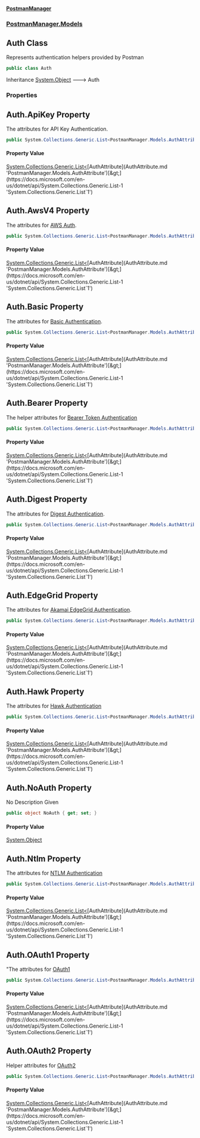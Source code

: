 #### [PostmanManager](PostmanManager.md 'PostmanManager')
### [PostmanManager.Models](PostmanManager.md#PostmanManager.Models 'PostmanManager.Models')

## Auth Class

Represents authentication helpers provided by Postman

```csharp
public class Auth
```

Inheritance [System.Object](https://docs.microsoft.com/en-us/dotnet/api/System.Object 'System.Object') &#129106; Auth
### Properties

<a name='PostmanManager.Models.Auth.ApiKey'></a>

## Auth.ApiKey Property

The attributes for API Key Authentication.

```csharp
public System.Collections.Generic.List<PostmanManager.Models.AuthAttribute> ApiKey { get; set; }
```

#### Property Value
[System.Collections.Generic.List&lt;](https://docs.microsoft.com/en-us/dotnet/api/System.Collections.Generic.List-1 'System.Collections.Generic.List`1')[AuthAttribute](AuthAttribute.md 'PostmanManager.Models.AuthAttribute')[&gt;](https://docs.microsoft.com/en-us/dotnet/api/System.Collections.Generic.List-1 'System.Collections.Generic.List`1')

<a name='PostmanManager.Models.Auth.AwsV4'></a>

## Auth.AwsV4 Property

The attributes for [AWS Auth](http://docs.aws.amazon.com/AmazonS3/latest/dev/RESTAuthentication.html).

```csharp
public System.Collections.Generic.List<PostmanManager.Models.AuthAttribute> AwsV4 { get; set; }
```

#### Property Value
[System.Collections.Generic.List&lt;](https://docs.microsoft.com/en-us/dotnet/api/System.Collections.Generic.List-1 'System.Collections.Generic.List`1')[AuthAttribute](AuthAttribute.md 'PostmanManager.Models.AuthAttribute')[&gt;](https://docs.microsoft.com/en-us/dotnet/api/System.Collections.Generic.List-1 'System.Collections.Generic.List`1')

<a name='PostmanManager.Models.Auth.Basic'></a>

## Auth.Basic Property

The attributes for [Basic Authentication](https://en.wikipedia.org/wiki/Basic_access_authentication).

```csharp
public System.Collections.Generic.List<PostmanManager.Models.AuthAttribute> Basic { get; set; }
```

#### Property Value
[System.Collections.Generic.List&lt;](https://docs.microsoft.com/en-us/dotnet/api/System.Collections.Generic.List-1 'System.Collections.Generic.List`1')[AuthAttribute](AuthAttribute.md 'PostmanManager.Models.AuthAttribute')[&gt;](https://docs.microsoft.com/en-us/dotnet/api/System.Collections.Generic.List-1 'System.Collections.Generic.List`1')

<a name='PostmanManager.Models.Auth.Bearer'></a>

## Auth.Bearer Property

The helper attributes for [Bearer Token Authentication](https://tools.ietf.org/html/rfc6750)

```csharp
public System.Collections.Generic.List<PostmanManager.Models.AuthAttribute> Bearer { get; set; }
```

#### Property Value
[System.Collections.Generic.List&lt;](https://docs.microsoft.com/en-us/dotnet/api/System.Collections.Generic.List-1 'System.Collections.Generic.List`1')[AuthAttribute](AuthAttribute.md 'PostmanManager.Models.AuthAttribute')[&gt;](https://docs.microsoft.com/en-us/dotnet/api/System.Collections.Generic.List-1 'System.Collections.Generic.List`1')

<a name='PostmanManager.Models.Auth.Digest'></a>

## Auth.Digest Property

The attributes for [Digest Authentication](https://en.wikipedia.org/wiki/Digest_access_authentication).

```csharp
public System.Collections.Generic.List<PostmanManager.Models.AuthAttribute> Digest { get; set; }
```

#### Property Value
[System.Collections.Generic.List&lt;](https://docs.microsoft.com/en-us/dotnet/api/System.Collections.Generic.List-1 'System.Collections.Generic.List`1')[AuthAttribute](AuthAttribute.md 'PostmanManager.Models.AuthAttribute')[&gt;](https://docs.microsoft.com/en-us/dotnet/api/System.Collections.Generic.List-1 'System.Collections.Generic.List`1')

<a name='PostmanManager.Models.Auth.EdgeGrid'></a>

## Auth.EdgeGrid Property

The attributes for [Akamai EdgeGrid Authentication](https://developer.akamai.com/legacy/introduction/Client_Auth.html).

```csharp
public System.Collections.Generic.List<PostmanManager.Models.AuthAttribute> EdgeGrid { get; set; }
```

#### Property Value
[System.Collections.Generic.List&lt;](https://docs.microsoft.com/en-us/dotnet/api/System.Collections.Generic.List-1 'System.Collections.Generic.List`1')[AuthAttribute](AuthAttribute.md 'PostmanManager.Models.AuthAttribute')[&gt;](https://docs.microsoft.com/en-us/dotnet/api/System.Collections.Generic.List-1 'System.Collections.Generic.List`1')

<a name='PostmanManager.Models.Auth.Hawk'></a>

## Auth.Hawk Property

The attributes for [Hawk Authentication](https://github.com/hueniverse/hawk)

```csharp
public System.Collections.Generic.List<PostmanManager.Models.AuthAttribute> Hawk { get; set; }
```

#### Property Value
[System.Collections.Generic.List&lt;](https://docs.microsoft.com/en-us/dotnet/api/System.Collections.Generic.List-1 'System.Collections.Generic.List`1')[AuthAttribute](AuthAttribute.md 'PostmanManager.Models.AuthAttribute')[&gt;](https://docs.microsoft.com/en-us/dotnet/api/System.Collections.Generic.List-1 'System.Collections.Generic.List`1')

<a name='PostmanManager.Models.Auth.NoAuth'></a>

## Auth.NoAuth Property

No Description Given

```csharp
public object NoAuth { get; set; }
```

#### Property Value
[System.Object](https://docs.microsoft.com/en-us/dotnet/api/System.Object 'System.Object')

<a name='PostmanManager.Models.Auth.Ntlm'></a>

## Auth.Ntlm Property

The attributes for [NTLM Authentication](https://msdn.microsoft.com/en-us/library/cc237488.aspx)

```csharp
public System.Collections.Generic.List<PostmanManager.Models.AuthAttribute> Ntlm { get; set; }
```

#### Property Value
[System.Collections.Generic.List&lt;](https://docs.microsoft.com/en-us/dotnet/api/System.Collections.Generic.List-1 'System.Collections.Generic.List`1')[AuthAttribute](AuthAttribute.md 'PostmanManager.Models.AuthAttribute')[&gt;](https://docs.microsoft.com/en-us/dotnet/api/System.Collections.Generic.List-1 'System.Collections.Generic.List`1')

<a name='PostmanManager.Models.Auth.OAuth1'></a>

## Auth.OAuth1 Property

"The attributes for [OAuth1](https://oauth.net/1/)

```csharp
public System.Collections.Generic.List<PostmanManager.Models.AuthAttribute> OAuth1 { get; set; }
```

#### Property Value
[System.Collections.Generic.List&lt;](https://docs.microsoft.com/en-us/dotnet/api/System.Collections.Generic.List-1 'System.Collections.Generic.List`1')[AuthAttribute](AuthAttribute.md 'PostmanManager.Models.AuthAttribute')[&gt;](https://docs.microsoft.com/en-us/dotnet/api/System.Collections.Generic.List-1 'System.Collections.Generic.List`1')

<a name='PostmanManager.Models.Auth.OAuth2'></a>

## Auth.OAuth2 Property

Helper attributes for [OAuth2](https://oauth.net/2/)

```csharp
public System.Collections.Generic.List<PostmanManager.Models.AuthAttribute> OAuth2 { get; set; }
```

#### Property Value
[System.Collections.Generic.List&lt;](https://docs.microsoft.com/en-us/dotnet/api/System.Collections.Generic.List-1 'System.Collections.Generic.List`1')[AuthAttribute](AuthAttribute.md 'PostmanManager.Models.AuthAttribute')[&gt;](https://docs.microsoft.com/en-us/dotnet/api/System.Collections.Generic.List-1 'System.Collections.Generic.List`1')